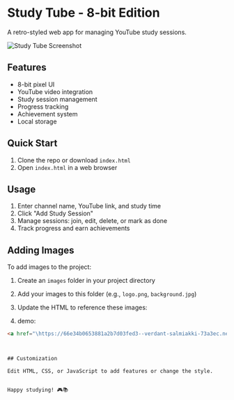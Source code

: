 
# Study Tube - 8-bit Edition

A retro-styled web app for managing YouTube study sessions.

![Study Tube Screenshot](/api/placeholder/400/200)

## Features

- 8-bit pixel UI
- YouTube video integration
- Study session management
- Progress tracking
- Achievement system
- Local storage

## Quick Start

1. Clone the repo or download `index.html`
2. Open `index.html` in a web browser

## Usage

1. Enter channel name, YouTube link, and study time
2. Click "Add Study Session"
3. Manage sessions: join, edit, delete, or mark as done
4. Track progress and earn achievements

## Adding Images

To add images to the project:

1. Create an `images` folder in your project directory
2. Add your images to this folder (e.g., `logo.png`, `background.jpg`)
3. Update the HTML to reference these images:



4. demo:

```html
<a href="\https://66e34b0653881a2b7d03fed3--verdant-salmiakki-73a3ec.netlify.app/">Click here</a>



## Customization

Edit HTML, CSS, or JavaScript to add features or change the style.


Happy studying! 🎮📚
